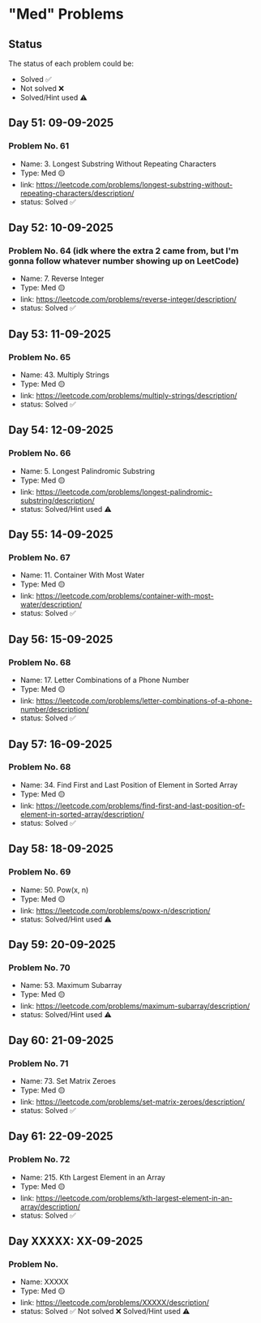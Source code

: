 # "Med" Problems

## Status
The status of each problem could be:
- Solved ✅
- Not solved ❌
- Solved/Hint used ⚠️

## Day 51: 09-09-2025
### Problem No. 61

- Name: 3. Longest Substring Without Repeating Characters
- Type: Med 🟡
- link: https://leetcode.com/problems/longest-substring-without-repeating-characters/description/
- status: Solved ✅

## Day 52: 10-09-2025
### Problem No. 64 (idk where the extra 2 came from, but I'm gonna follow whatever number showing up on LeetCode)

- Name: 7. Reverse Integer
- Type: Med 🟡
- link: https://leetcode.com/problems/reverse-integer/description/
- status: Solved ✅

## Day 53: 11-09-2025
### Problem No. 65

- Name: 43. Multiply Strings
- Type: Med 🟡
- link: https://leetcode.com/problems/multiply-strings/description/
- status: Solved ✅

## Day 54: 12-09-2025
### Problem No. 66

- Name: 5. Longest Palindromic Substring
- Type: Med 🟡
- link: https://leetcode.com/problems/longest-palindromic-substring/description/
- status: Solved/Hint used ⚠️

## Day 55: 14-09-2025
### Problem No. 67

- Name: 11. Container With Most Water
- Type: Med 🟡
- link: https://leetcode.com/problems/container-with-most-water/description/
- status: Solved ✅

## Day 56: 15-09-2025
### Problem No. 68

- Name: 17. Letter Combinations of a Phone Number
- Type: Med 🟡
- link: https://leetcode.com/problems/letter-combinations-of-a-phone-number/description/
- status: Solved ✅

## Day 57: 16-09-2025
### Problem No. 68

- Name: 34. Find First and Last Position of Element in Sorted Array
- Type: Med 🟡
- link: https://leetcode.com/problems/find-first-and-last-position-of-element-in-sorted-array/description/
- status: Solved ✅

## Day 58: 18-09-2025
### Problem No. 69

- Name: 50. Pow(x, n)
- Type: Med 🟡
- link: https://leetcode.com/problems/powx-n/description/
- status: Solved/Hint used ⚠️

## Day 59: 20-09-2025
### Problem No. 70

- Name: 53. Maximum Subarray
- Type: Med 🟡
- link: https://leetcode.com/problems/maximum-subarray/description/
- status: Solved/Hint used ⚠️

## Day 60: 21-09-2025
### Problem No. 71

- Name: 73. Set Matrix Zeroes
- Type: Med 🟡
- link: https://leetcode.com/problems/set-matrix-zeroes/description/
- status: Solved ✅

## Day 61: 22-09-2025
### Problem No. 72

- Name: 215. Kth Largest Element in an Array
- Type: Med 🟡
- link: https://leetcode.com/problems/kth-largest-element-in-an-array/description/
- status: Solved ✅

## Day XXXXX: XX-09-2025
### Problem No. 

- Name: XXXXX
- Type: Med 🟡
- link: https://leetcode.com/problems/XXXXX/description/
- status: Solved ✅ Not solved ❌ Solved/Hint used ⚠️